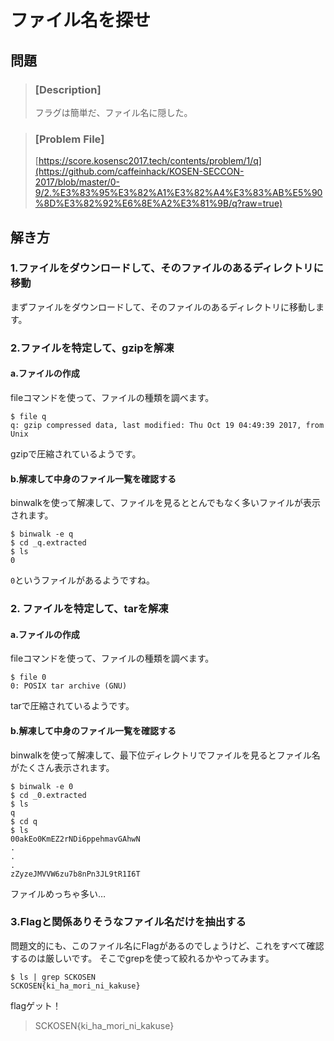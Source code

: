 # ファイル名を探せ
## 問題
> ### [Description]
> フラグは簡単だ、ファイル名に隠した。

> ### [Problem File]
> [https://score.kosensc2017.tech/contents/problem/1/q](https://github.com/caffeinhack/KOSEN-SECCON-2017/blob/master/0-9/2.%E3%83%95%E3%82%A1%E3%82%A4%E3%83%AB%E5%90%8D%E3%82%92%E6%8E%A2%E3%81%9B/q?raw=true)

## 解き方
### 1.ファイルをダウンロードして、そのファイルのあるディレクトリに移動
まずファイルをダウンロードして、そのファイルのあるディレクトリに移動します。

### 2.ファイルを特定して、gzipを解凍
#### a.ファイルの作成
fileコマンドを使って、ファイルの種類を調べます。
```
$ file q
q: gzip compressed data, last modified: Thu Oct 19 04:49:39 2017, from Unix
```
gzipで圧縮されているようです。

#### b.解凍して中身のファイル一覧を確認する
binwalkを使って解凍して、ファイルを見るととんでもなく多いファイルが表示されます。
```
$ binwalk -e q
$ cd _q.extracted
$ ls
0
```
`0`というファイルがあるようですね。

### 2. ファイルを特定して、tarを解凍
#### a.ファイルの作成
fileコマンドを使って、ファイルの種類を調べます。
```
$ file 0
0: POSIX tar archive (GNU)
```
tarで圧縮されているようです。

#### b.解凍して中身のファイル一覧を確認する
binwalkを使って解凍して、最下位ディレクトリでファイルを見るとファイル名がたくさん表示されます。
```
$ binwalk -e 0
$ cd _0.extracted
$ ls
q
$ cd q
$ ls
00akEo0KmEZ2rNDi6ppehmavGAhwN
.
.
.
zZyzeJMVVW6zu7b8nPn3JL9tR1I6T
```
ファイルめっちゃ多い…

### 3.Flagと関係ありそうなファイル名だけを抽出する
問題文的にも、このファイル名にFlagがあるのでしょうけど、これをすべて確認するのは厳しいです。
そこでgrepを使って絞れるかやってみます。

```
$ ls | grep SCKOSEN
SCKOSEN{ki_ha_mori_ni_kakuse}
```

flagゲット！

> SCKOSEN{ki_ha_mori_ni_kakuse}
